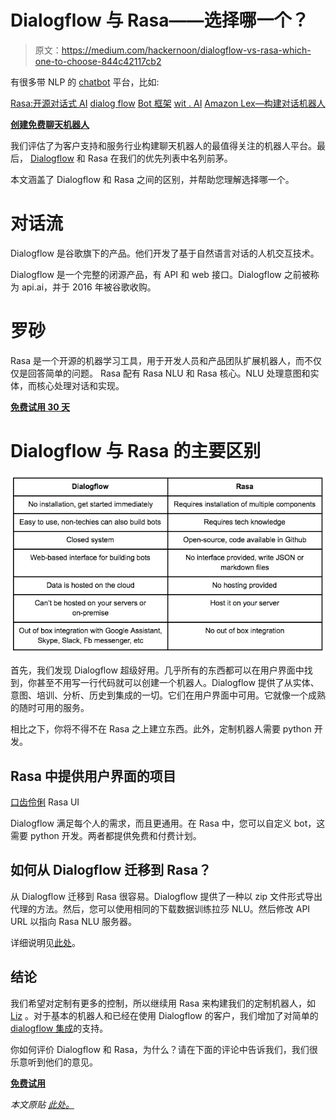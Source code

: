 # Dialogflow 与 Rasa——选择哪一个？

> 原文：<https://medium.com/hackernoon/dialogflow-vs-rasa-which-one-to-choose-844c42117cb2>

有很多带 NLP 的 [chatbot](https://hackernoon.com/tagged/chatbot) 平台，比如:

[Rasa:开源对话式 AI](http://rasa.com/)
[dialog flow](https://dialogflow.com/)
[Bot 框架](https://dev.botframework.com/)
[wit . AI](https://wit.ai/)
[Amazon Lex—构建对话机器人](https://aws.amazon.com/lex/)

[**创建免费聊天机器人**](https://dashboard.kommunicate.io/signup)

我们评估了为客户支持和服务行业构建聊天机器人的最值得关注的机器人平台。最后， [Dialogflow](https://hackernoon.com/tagged/dialogflow) 和 Rasa 在我们的优先列表中名列前茅。

本文涵盖了 Dialogflow 和 Rasa 之间的区别，并帮助您理解选择哪一个。

# 对话流

Dialogflow 是谷歌旗下的产品。他们开发了基于自然语言对话的人机交互技术。

Dialogflow 是一个完整的闭源产品，有 API 和 web 接口。Dialogflow 之前被称为 api.ai，并于 2016 年被谷歌收购。

# 罗砂

Rasa 是一个开源的机器学习工具，用于开发人员和产品团队扩展机器人，而不仅仅是回答简单的问题。
Rasa 配有 Rasa NLU 和 Rasa 核心。NLU 处理意图和实体，而核心处理对话和实现。

[**免费试用 30 天**](https://dashboard.kommunicate.io/signup)

# Dialogflow 与 Rasa 的主要区别

![](img/c58d66ab4698cd21e756806d4214fbb3.png)

首先，我们发现 Dialogflow 超级好用。几乎所有的东西都可以在用户界面中找到，你甚至不用写一行代码就可以创建一个机器人。Dialogflow 提供了从实体、意图、培训、分析、历史到集成的一切。它们在用户界面中可用。它就像一个成熟的随时可用的服务。

相比之下，你将不得不在 Rasa 之上建立东西。此外，定制机器人需要 python 开发。

## Rasa 中提供用户界面的项目

[口齿伶俐](http://spg.ai/projects/articulate/)
Rasa UI

Dialogflow 满足每个人的需求，而且更通用。在 Rasa 中，您可以自定义 bot，这需要 python 开发。两者都提供免费和付费计划。

## 如何从 Dialogflow 迁移到 Rasa？

从 Dialogflow 迁移到 Rasa 很容易。Dialogflow 提供了一种以 zip 文件形式导出代理的方法。然后，您可以使用相同的下载数据训练拉莎 NLU。然后修改 API URL 以指向 Rasa NLU 服务器。

详细说明见[此处](http://rasa.com/docs/getting-started/dialogflow/)。

## 结论

我们希望对定制有更多的控制，所以继续用 Rasa 来构建我们的定制机器人，如 [Liz](https://www.kommunicate.io/blog/why-should-you-delete-your-faq-page-e60933050643/) 。对于基本的机器人和已经在使用 Dialogflow 的客户，我们增加了对简单的 [dialogflow 集成](https://www.kommunicate.io/blog/how-to-integrate-bot-using-dialogflow-in-kommunicate-1ac32911a7d0/)的支持。

你如何评价 Dialogflow 和 Rasa，为什么？请在下面的评论中告诉我们，我们很乐意听到他们的意见。

[**免费试用**](https://dashboard.kommunicate.io/signup)

*本文原贴* [*此处。*](https://www.kommunicate.io/blog/dialogflow-vs-rasa-which-one-to-choose/)
